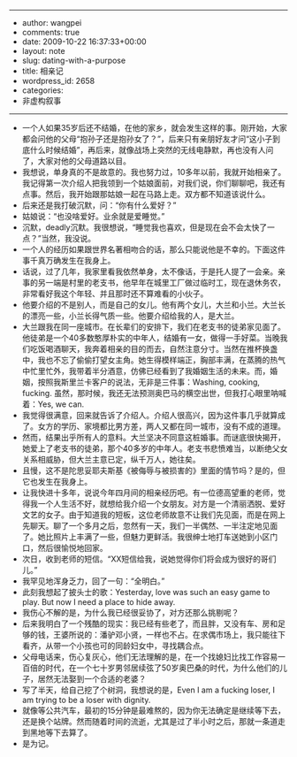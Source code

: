 - --
- author: wangpei
- comments: true
- date: 2009-10-22 16:37:33+00:00
- layout: note
- slug: dating-with-a-purpose
- title: 相亲记
- wordpress_id: 2658
- categories:
- 非虚构叙事
- --
- 一个人如果35岁后还不结婚，在他的家乡，就会发生这样的事。刚开始，大家都会问他的父母“抱孙子还是抱孙女了？”，后来只有亲朋好友才问“这小子到底什么时候结婚”，再后来，就像战场上突然的无线电静默，再也没有人问了，大家对他的父母道路以目。
- 我想说，单身真的不是故意的。我也努力过，10多年以前，我就开始相亲了。我记得第一次介绍人把我领到一个姑娘面前，对我们说，你们聊聊吧，我还有点事。然后，我开始跟那姑娘一起在马路上走。双方都不知道该说什么。
- 后来还是我打破沉默，问：“你有什么爱好？”
- 姑娘说：“也没啥爱好。业余就是爱睡觉。”
- 沉默，deadly沉默。我很想说，“睡觉我也喜欢，但是现在会不会太快了一点？”当然，我没说。
- 一个人的经历如果跟世界名著相吻合的话，那么只能说他是不幸的。下面这件事千真万确发生在我身上。
- 话说，过了几年，我家里看我依然单身，太不像话，于是托人提了一会亲。亲事的另一端是村里的老支书，他早年在城里工厂做过临时工，现在退休务农，非常看好我这个年轻、并且那时还不算难看的小伙子。
- 他要介绍的不是别人，而是自己的女儿。他有两个女儿，大兰和小兰。大兰长的漂亮一些，小兰长得气质一些。他要介绍给我的人，是大兰。
- 大兰跟我在同一座城市。在长辈们的安排下，我们在老支书的徒弟家见面了。他徒弟是一个40多数憨厚朴实的中年人，结婚有一女，做得一手好菜。当晚我们吃饭喝酒聊天，我奔着相亲的目的而去，自然注意分寸。当然在推杯换盏中，我也不忘了偷偷打望女主角。她生得模样端正，胸部丰满，在蒸腾的热气中忙里忙外，我带着半分酒意，仿佛已经看到了我婚姻生活的未来。而，婚姻，按照我斯里兰卡客户的说法，无非是三件事：Washing, cooking, fucking. 虽然，那时候，我还无法预测奥巴马的横空出世，但我打心眼里呐喊着：Yes, we can.
- 我觉得很满意，回来就告诉了介绍人。介绍人很高兴，因为这件事几乎就算成了。女方的学历、家境都比男方差，两人又都在同一城市，没有不成的道理。
- 然而，结果出乎所有人的意料。大兰坚决不同意这桩婚事。而谜底很快揭开，她爱上了老支书的徒弟，那个40多岁的中年人。老支书悲愤难当，以断绝父女关系相威胁，但大兰主意已定，纵千万人，她往矣。
- 且慢，这不是陀思妥耶夫斯基《被侮辱与被损害的》里面的情节吗？是的，但它也发生在我身上。
- 让我快进十多年，说说今年四月间的相亲经历吧。有一位德高望重的老师，觉得我一个人生活不好，就想给我介绍一个女朋友。对方是一个清丽洒脱、爱好文艺的女子。由于知道我的短板，这位老师故意不让我们先见面，而是在网上先聊天。聊了一个多月之后，忽然有一天，我们一半偶然、一半注定地见面了。她比照片上丰满了一些，但魅力更鲜活。我很绅士地打车送她到小区门口，然后很愉悦地回家。
- 次日，收到老师的短信。“XX短信给我，说她觉得你们将会成为很好的哥们儿。”
- 我罕见地浑身乏力，回了一句：“全明白。”
- 此刻我想起了披头士的歌：Yesterday, love was such an easy game to play. But now I need a place to hide away. 
- 我伤心不解的是，为什么我已经很妥协了，对方还那么挑剔呢？
- 后来我明白了一个残酷的现实：我已经有些老了，而且胖，又没有车、房和足够的钱，王婆所说的：潘驴邓小贤，一样也不占。在求偶市场上，我只能往下看齐，从带一个小孩也可的同龄妇女中，寻找耦合点。
- 父母电话来，伤心复灰心，他们无法理解的是，在一个找媳妇比找工作容易一百倍的时代，在一个七十岁男邻居续弦了50岁奥巴桑的时代，为什么他们的儿子，居然无法娶到一个合适的老婆？
- 写了半天，给自己挖了个树洞，我想说的是，Even I am a fucking loser, I am trying  to be a loser with dignity.
- 就像等公共汽车，最初的15分钟是最难熬的，因为你无法确定是继续等下去，还是换个站牌。然而随着时间的流逝，尤其是过了半小时之后，那就一条道走到黑地等下去算了。 
- 是为记。
